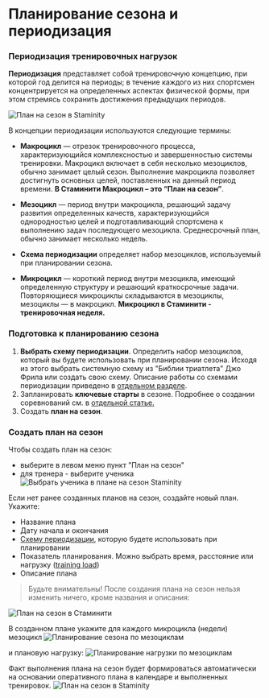 # Планирование сезона и периодизация

### Периодизация тренировочных нагрузок

**Периодизация** представляет собой тренировочную концепцию, при которой год делится на периоды; в течение каждого из них спортсмен концентрируется на определенных аспектах физической формы, при этом стремясь сохранить достижения предыдущих периодов.

![План на сезон в Staminity](https://content.staminity.com/assets/images/periodization/season-builder.png)

В концепции периодизации используются следующие термины:

* **Макроцикл** — отрезок тренировочного процесса, характеризующийся комплексностью и завершенностью системы тренировки. Макроцикл включает в себя несколько мезоциклов, обычно занимает целый сезон. Выполнение макроцикла позволяет достигнуть основных целей, поставленных на данный период времени. **В Стаминити Макроцикл – это “План на сезон”**.

* **Мезоцикл** — период внутри макроцикла, решающий задачу развития определенных качеств, характеризующийся однородностью целей и подготавливающий спортсмена к выполнению задач последующего мезоцикла. Среднесрочный план, обычно занимает несколько недель.

* **Схема периодизации** определяет набор мезоциклов, используемый при планировании сезона.

* **Микроцикл** — короткий период внутри мезоцикла, имеющий определенную структуру и решающий краткосрочные задачи. Повторяющиеся микроциклы складываются в мезоциклы, мезоциклы — в макроцикл. **Микроцикл в Стаминити - тренировочная неделя.**

### Подготовка к планированию сезона
 
1. **Выбрать схему периодизации**. Определить набор мезоциклов, который вы будете использовать при планировании сезона. Исходя из этого выбрать системную схему из "Библии триатлета" Джо Фрила или создать свою схему. Описание работы со схемами периодизации приведено в [отдельном разделе](/methodology/periodisation-schemes.md).
2. Запланировать **ключевые старты** в сезоне. Подробнее о создании соревнований см. в [отдельной статье.](/basics/competition.md)
3. Создать **план на сезон**.

### Создать план на сезон
Чтобы создать план на сезон:
* выберите в левом меню пункт "План на сезон"
* для тренера - выберите ученика
![Выбрать ученика в плане на сезон Staminity](https://content.staminity.com/assets/images/periodization/season-new-plan.gif)

Если нет ранее созданных планов на сезон, создайте новый план. Укажите:
* Название плана
* Дату начала и окончания
* [Схему периодизации](/methodology/periodisation-schemes.md), которую будете использовать при планировании
* Показатель планирования. Можно выбрать время, расстояние или нагрузку ([training load](/basics/measures.md#trainingload))
* Описание плана

> Будьте внимательны! После создания плана на сезон нельзя изменить ничего, кроме названия и описания:

![План на сезон в Стаминити](https://content.staminity.com/assets/images/periodization/season-create.png)

В созданном плане укажите для каждого микроцикла (недели) мезоцикл
![Планирование сезона по мезоциклам](https://content.staminity.com/assets/images/periodization/season-builder-create.gif)

и плановую нагрузку:
![Планирование нагрузки по мезоциклам](https://content.staminity.com/assets/images/periodization/season-builder-plan.gif)

Факт выполнения плана на сезон будет формироваться автоматически на основании оперативного плана в календаре и выполненных тренировок.
![План на сезон в Staminity](https://content.staminity.com/assets/images/periodization/season-builder.png)





